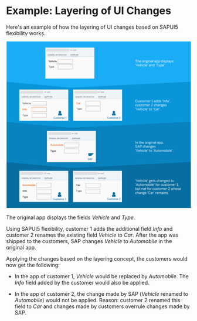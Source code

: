 <!-- loio17d2d4e8f9f3416da8865c1032f3dc19 -->

# Example: Layering of UI Changes

Here's an example of how the layering of UI changes based on SAPUI5 flexibility works.

![The graphic is explained in the following](images/SAPUI5_Flexibility_Services_-_Layering_Example_fba9b38.png)

The original app displays the fields *Vehicle* and *Type*.

Using SAPUI5 flexibility, customer 1 adds the additional field *Info* and customer 2 renames the existing field *Vehicle* to *Car*. After the app was shipped to the customers, SAP changes *Vehicle* to *Automobile* in the original app.

Applying the changes based on the layering concept, the customers would now get the following:

-   In the app of customer 1, *Vehicle* would be replaced by *Automobile*. The *Info* field added by the customer would also be applied.

-   In the app of customer 2, the change made by SAP \(*Vehicle* renamed to *Automobile*\) would not be applied. Reason: customer 2 renamed this field to *Car* and changes made by customers overrule changes made by SAP.


